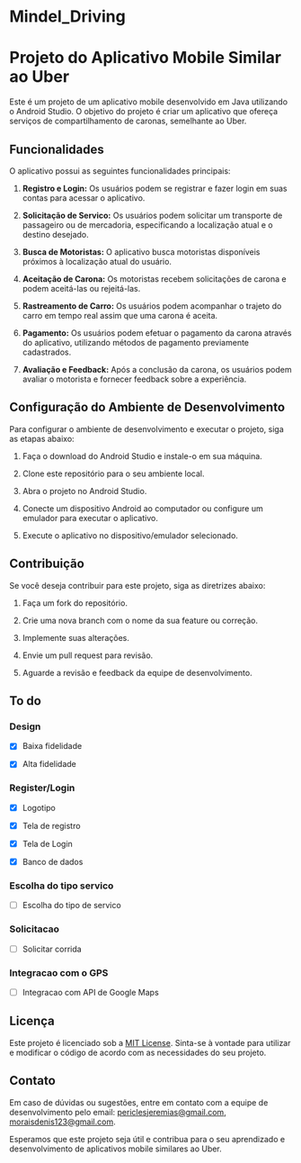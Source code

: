 # Mindel_Driving

# Projeto do Aplicativo Mobile Similar ao Uber

Este é um projeto de um aplicativo mobile desenvolvido em Java utilizando o Android Studio. O objetivo do projeto é criar um aplicativo que ofereça serviços de compartilhamento de caronas, semelhante ao Uber.

## Funcionalidades

O aplicativo possui as seguintes funcionalidades principais:

1. **Registro e Login:** Os usuários podem se registrar e fazer login em suas contas para acessar o aplicativo.

2. **Solicitação de Servico:** Os usuários podem solicitar um transporte de passageiro ou de mercadoria, especificando a localização atual e o destino desejado.

3. **Busca de Motoristas:** O aplicativo busca motoristas disponíveis próximos à localização atual do usuário.

4. **Aceitação de Carona:** Os motoristas recebem solicitações de carona e podem aceitá-las ou rejeitá-las.

5. **Rastreamento de Carro:** Os usuários podem acompanhar o trajeto do carro em tempo real assim que uma carona é aceita.

6. **Pagamento:** Os usuários podem efetuar o pagamento da carona através do aplicativo, utilizando métodos de pagamento previamente cadastrados.

7. **Avaliação e Feedback:** Após a conclusão da carona, os usuários podem avaliar o motorista e fornecer feedback sobre a experiência.

## Configuração do Ambiente de Desenvolvimento

Para configurar o ambiente de desenvolvimento e executar o projeto, siga as etapas abaixo:

1. Faça o download do Android Studio e instale-o em sua máquina.

2. Clone este repositório para o seu ambiente local.

3. Abra o projeto no Android Studio.

4. Conecte um dispositivo Android ao computador ou configure um emulador para executar o aplicativo.

5. Execute o aplicativo no dispositivo/emulador selecionado.

## Contribuição

Se você deseja contribuir para este projeto, siga as diretrizes abaixo:

1. Faça um fork do repositório.

2. Crie uma nova branch com o nome da sua feature ou correção.

3. Implemente suas alterações.

4. Envie um pull request para revisão.

5. Aguarde a revisão e feedback da equipe de desenvolvimento.
## To do

### Design

- [x] Baixa fidelidade

- [x] Alta fidelidade

### Register/Login

- [x] Logotipo

- [x] Tela de registro

- [x] Tela de Login

- [x] Banco de dados

### Escolha do tipo servico

- [ ] Escolha do tipo de servico

### Solicitacao

- [ ] Solicitar corrida

### Integracao com o GPS

- [ ] Integracao com API de Google Maps
## Licença

Este projeto é licenciado sob a [MIT License](LICENSE). Sinta-se à vontade para utilizar e modificar o código de acordo com as necessidades do seu projeto.

## Contato

Em caso de dúvidas ou sugestões, entre em contato com a equipe de desenvolvimento pelo email: periclesjeremias@gmail.com, moraisdenis123@gmail.com.

Esperamos que este projeto seja útil e contribua para o seu aprendizado e desenvolvimento de aplicativos mobile similares ao Uber.

